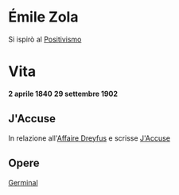 # Émile Zola
Si ispirò al [Positivismo](../idee/Positivismo.md)

# Vita
**2 aprile 1840** **29 settembre 1902**

## J'Accuse
In relazione all'[Affaire Dreyfus](../eventi/Affaire%20Dreyfus.md)  e scrisse [J'Accuse](../opere/J'Accuse.md) 

## Opere
[Germinal](../opere/Germinal.md) 
